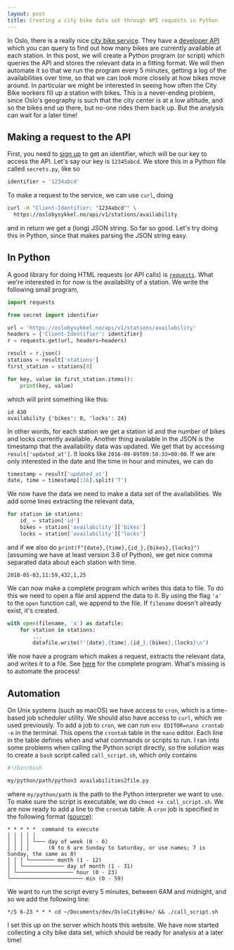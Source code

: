 ```yaml
---
layout: post
title: Creating a city bike data set through API requests in Python
---
```


In Oslo, there is a really nice [city bike service](https://oslobysykkel.no/en). They have a [developer API](https://developer.oslobysykkel.no) which you can query to find out how many bikes are currently available at each station. In this post, we will create a Python program (or script) which queries the API and stores the relevant data in a fitting format. We will then automate it so that we run the program every 5 minutes, getting a log of the availabilities over time, so that we can look more closely at how bikes move around. In particular we might be interested in seeing how often the City Bike workers fill up a station with bikes. This is a never-ending problem, since Oslo's geography is such that the city center is at a low altitude, and so the bikes end up there, but no-one rides them back up. But the analysis can wait for a later time!

## Making a request to the API
First, you need to [sign up](https://developer.oslobysykkel.no/sign-up) to get an identifier, which will be our key to access the API. Let's say our key is `12345abcd`. We store this in a Python file called `secrets.py`, like so

```python
identifier = '1234abcd'
```

To make a request to the service, we can use `curl`, doing

```bash
curl -H "Client-Identifier: "1234abcd"" \
  https://oslobysykkel.no/api/v1/stations/availability
```
and in return we get a (long) JSON string. So far so good. Let's try doing this in Python, since that makes parsing the JSON string easy.

## In Python
A good library for doing HTML requests (or API calls) is [`requests`](https://pypi.org/project/requests/). What we're interested in for now is the availability of a station. We write the following small program,

```python
import requests

from secret import identifier

url = 'https://oslobysykkel.no/api/v1/stations/availability'
headers = {'Client-Identifier': identifier}
r = requests.get(url, headers=headers)

result = r.json()
stations = result['stations']
first_station = stations[0]

for key, value in first_station.items():
    print(key, value)
```

which will print something like this:

```
id 430
availability {'bikes': 0, 'locks': 24}
```
In other words, for each station we get a station id and the number of bikes and locks currently available. Another thing available in the JSON is the timestamp that the availability data was updated. We get that by accessing `result['updated_at']`. It looks like `2016-09-09T09:50:33+00:00`. If we are only interested in the date and the time in hour and minutes, we can do

```python
timestamp = result['updated_at']
date, time = timestamp[:16].split('T')
```

We now have the data we need to make a data set of the availabilities. We add some lines extracting the relevant data,

```python
for station in stations:
    id_ = station['id']
    bikes = station['availability']['bikes']
    locks = station['availability']['locks']
```
and if we also do `print(f"{date},{time},{id_},{bikes},{locks}")` (assuming we have at least version 3.6 of Python), we get nice comma separated data about each station with time.

```
2018-05-03,11:59,432,1,25
```
We can now make a complete program which writes this data to file. To do this we need to open a file and append the data to it. By using the flag `'a'` to the `open` function call, we append to the file. If `filename` doesn't already exist, it's created.

```python
with open(filename, 'a') as datafile:
    for station in stations:
        ...
        datafile.write(f"{date},{time},{id_},{bikes},{locks}\n")
```

We now have a program which makes a request, extracts the relevant data, and writes it to a file. See [here](https://github.com/vegarsti/OsloCityBike/blob/master/availabilities2file.py) for the complete program. What's missing is to automate the process!

## Automation
On Unix systems (such as macOS) we have access to `cron`, which is a time-based job scheduler utility. We should also have access to `curl`, which we used previously. To add a job to `cron`, we can run `env EDITOR=nano crontab -e` in the terminal. This opens the `crontab` table in the `nano` editor. Each line in the table defines when and what commands or scripts to run. I ran into some problems when calling the Python script directly, so the solution was to create a `bash` script called `call_script.sh`, which only contains

```bash
#!/bin/bash

my/python/path/python3 availabilities2file.py
```
where `my/python/path` is the path to the Python interpreter we want to use. To make sure the script is executable, we do `chmod +x call_script.sh`. We are now ready to add a line to the `crontab` table. A `cron` job is specified in the following format ([source](https://ole.michelsen.dk/blog/schedule-jobs-with-crontab-on-mac-osx.html)):

```
* * * * *  command to execute
│ │ │ │ │
│ │ │ │ └─── day of week (0 - 6)
│ │ │ │      (0 to 6 are Sunday to Saturday, or use names; 7 is Sunday, the same as 0)
│ │ │ └──────── month (1 - 12)
│ │ └───────────── day of month (1 - 31)
│ └────────────────── hour (0 - 23)
└─────────────────────── min (0 - 59)
```

We want to run the script every 5 minutes, between 6AM and midnight, and so we add the following line:

```
*/5 6-23 * * * cd ~/Documents/dev/OsloCityBike/ && ./call_script.sh
```

I set this up on the server which hosts this website. We have now started collecting a city bike data set, which should be ready for analysis at a later time!